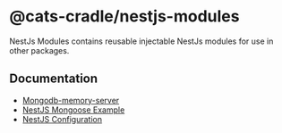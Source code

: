 # @cats-cradle/nestjs-modules

NestJs Modules contains reusable injectable NestJs modules for use in other
packages.

## Documentation

- [Mongodb-memory-server](https://github.com/nodkz/mongodb-memory-server)
- [NestJS Mongoose Example](https://github.com/nestjs/nest/tree/master/sample/14-mongoose-base)
- [NestJS Configuration](https://docs.nestjs.com/techniques/configuration#getting-started)
